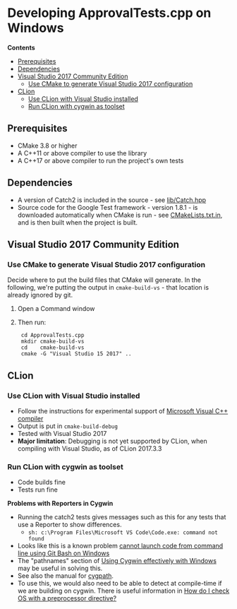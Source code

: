 <a id="top"></a>

# Developing ApprovalTests.cpp on Windows

**Contents**

<!-- vscode-markdown-toc -->
* [Prerequisites](#Prerequisites)
* [Dependencies](#Dependencies)
* [Visual Studio 2017 Community Edition](#VisualStudio2017CommunityEdition)
	* [Use CMake to generate Visual Studio 2017 configuration](#UseCMaketogenerateVisualStudio2017configuration)
* [CLion](#CLion)
	* [Use CLion with Visual Studio installed](#UseCLionwithVisualStudioinstalled)
	* [Run CLion with cygwin as toolset](#RunCLionwithcygwinastoolset)

<!-- vscode-markdown-toc-config
	numbering=false
	autoSave=true
	/vscode-markdown-toc-config -->
<!-- /vscode-markdown-toc -->

## <a name='Prerequisites'></a>Prerequisites

* CMake 3.8 or higher
* A C++11 or above compiler to use the library
* A C++17 or above compiler to run the project's own tests

## <a name='Dependencies'></a>Dependencies

* A version of Catch2 is included in the source - see [lib/Catch.hpp](lib/Catch.hpp)
* Source code for the Google Test framework - version 1.8.1 - is downloaded automatically when CMake is run - see [CMakeLists.txt.in](CMakeLists.txt.in), and is then built when the project is built.

## <a name='VisualStudio2017CommunityEdition'></a>Visual Studio 2017 Community Edition

### <a name='UseCMaketogenerateVisualStudio2017configuration'></a>Use CMake to generate Visual Studio 2017 configuration

Decide where to put the build files that CMake will generate.
In the following, we're putting the output in `cmake-build-vs` - that location is already ignored by git.

1. Open a Command window
2. Then run:

		cd ApprovalTests.cpp
		mkdir cmake-build-vs
		cd    cmake-build-vs
		cmake -G "Visual Studio 15 2017" ..

## <a name='CLion'></a>CLion

### <a name='UseCLionwithVisualStudioinstalled'></a>Use CLion with Visual Studio installed

* Follow the instructions for experimental support of [Microsoft Visual C++ compiler](https://www.jetbrains.com/help/clion/quick-tutorial-on-configuring-clion-on-windows.html)
* Output is put in `cmake-build-debug`
* Tested with Visual Studio 2017
* **Major limitation**: Debugging is not yet supported by CLion, when compiling with Visual Studio, as of CLion 2017.3.3

### <a name='RunCLionwithcygwinastoolset'></a>Run CLion with cygwin as toolset

* Code builds fine
* Tests run fine

**Problems with Reporters in Cygwin**

* Running the catch2 tests gives messages such as this for any tests that use a Reporter to show differences.
    * `sh: c:\Program Files\Microsoft VS Code\Code.exe: command not found`
* Looks like this is a known problem [cannot launch code from command line using Git Bash on Windows ](https://github.com/Microsoft/vscode/issues/1704)
* The "pathnames" section of [Using Cygwin effectively with Windows](https://www.cygwin.com/cygwin-ug-net/using-effectively.html) may be useful in solving this.
* See also the manual for [cygpath](https://www.cygwin.com/cygwin-ug-net/cygpath.html).
* To use this, we would also need to be able to detect at compile-time if we are building on cygwin. There is useful information in [How do I check OS with a preprocessor directive?](https://stackoverflow.com/questions/142508/how-do-i-check-os-with-a-preprocessor-directive) 
